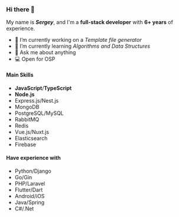### Hi there 👋

My name is **_Sergey_**, and I'm a **full-stack developer** with **6+ years** of experience.

- 🔭 I’m currently working on a _Template file generator_
- 🌱 I’m currently learning _Algorithms and Data Structures_
- 💬 Ask me about anything
- 💻 Open for OSP

#### Main Skills

- **JavaScript**/**TypeScript**
- **Node.js**
- Express.js/Nest.js
- MongoDB
- PostgreSQL/MySQL
- RabbitMQ
- Redis
- Vue.js/Nuxt.js
- Elasticsearch
- Firebase

#### Have experience with

- Python/Django
- Go/Gin
- PHP/Laravel
- Flutter/Dart
- Android/iOS
- Java/Spring
- C#/.Net
